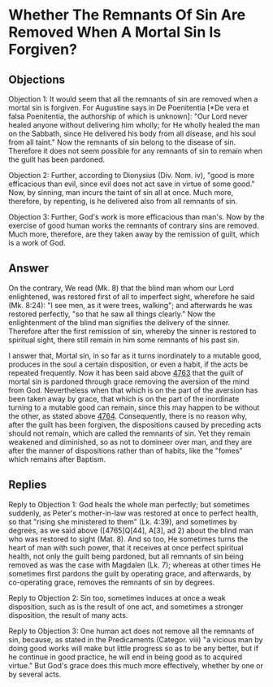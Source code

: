 # Whether The Remnants Of Sin Are Removed When A Mortal Sin Is Forgiven?

## Objections

Objection 1: It would seem that all the remnants of sin are removed when a mortal sin is forgiven. For Augustine says in De Poenitentia [*De vera et falsa Poenitentia, the authorship of which is unknown]: "Our Lord never healed anyone without delivering him wholly; for He wholly healed the man on the Sabbath, since He delivered his body from all disease, and his soul from all taint." Now the remnants of sin belong to the disease of sin. Therefore it does not seem possible for any remnants of sin to remain when the guilt has been pardoned.

Objection 2: Further, according to Dionysius (Div. Nom. iv), "good is more efficacious than evil, since evil does not act save in virtue of some good." Now, by sinning, man incurs the taint of sin all at once. Much more, therefore, by repenting, is he delivered also from all remnants of sin.

Objection 3: Further, God's work is more efficacious than man's. Now by the exercise of good human works the remnants of contrary sins are removed. Much more, therefore, are they taken away by the remission of guilt, which is a work of God.

## Answer

On the contrary, We read (Mk. 8) that the blind man whom our Lord enlightened, was restored first of all to imperfect sight, wherefore he said (Mk. 8:24): "I see men, as it were trees, walking"; and afterwards he was restored perfectly, "so that he saw all things clearly." Now the enlightenment of the blind man signifies the delivery of the sinner. Therefore after the first remission of sin, whereby the sinner is restored to spiritual sight, there still remain in him some remnants of his past sin.

I answer that, Mortal sin, in so far as it turns inordinately to a mutable good, produces in the soul a certain disposition, or even a habit, if the acts be repeated frequently. Now it has been said above [4763](A[4]) that the guilt of mortal sin is pardoned through grace removing the aversion of the mind from God. Nevertheless when that which is on the part of the aversion has been taken away by grace, that which is on the part of the inordinate turning to a mutable good can remain, since this may happen to be without the other, as stated above [4764](A[4]). Consequently, there is no reason why, after the guilt has been forgiven, the dispositions caused by preceding acts should not remain, which are called the remnants of sin. Yet they remain weakened and diminished, so as not to domineer over man, and they are after the manner of dispositions rather than of habits, like the "fomes" which remains after Baptism.

## Replies

Reply to Objection 1: God heals the whole man perfectly; but sometimes suddenly, as Peter's mother-in-law was restored at once to perfect health, so that "rising she ministered to them" (Lk. 4:39), and sometimes by degrees, as we said above ([4765]Q[44], A[3], ad 2) about the blind man who was restored to sight (Mat. 8). And so too, He sometimes turns the heart of man with such power, that it receives at once perfect spiritual health, not only the guilt being pardoned, but all remnants of sin being removed as was the case with Magdalen (Lk. 7); whereas at other times He sometimes first pardons the guilt by operating grace, and afterwards, by co-operating grace, removes the remnants of sin by degrees.

Reply to Objection 2: Sin too, sometimes induces at once a weak disposition, such as is the result of one act, and sometimes a stronger disposition, the result of many acts.

Reply to Objection 3: One human act does not remove all the remnants of sin, because, as stated in the Predicaments (Categor. viii) "a vicious man by doing good works will make but little progress so as to be any better, but if he continue in good practice, he will end in being good as to acquired virtue." But God's grace does this much more effectively, whether by one or by several acts.